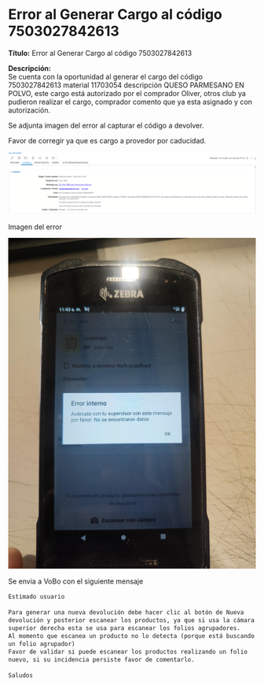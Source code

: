 # Error al Generar Cargo al código 7503027842613

**Título:**
Error al Generar Cargo al código 7503027842613

**Descripción:**	
Se cuenta con la oportunidad al generar el cargo del código 7503027842613  material 11703054  descripción QUESO PARMESANO EN POLVO, este cargo está autorizado por el comprador Oliver, otros club ya pudieron realizar el cargo, comprador comento que ya esta asignado y con autorización.

Se adjunta imagen del error al capturar el código a devolver.

Favor de corregir ya que es cargo a provedor por caducidad.

![](./img/noSeEncontraronDatos.png)

Imagen del error

![](./img/noSeEncontraronDatos2.png)

Se envia a VoBo con el siguiente mensaje

    Estimado usuario

    Para generar una nueva devolución debe hacer clic al botón de Nueva devolución y posterior escanear los productos, ya que si usa la cámara superior derecha esta se usa para escanear los folios agrupadores.
    Al momento que escanea un producto no lo detecta (porque está buscando un folio agrupador)
    Favor de validar si puede escanear los productos realizando un folio nuevo, si su incidencia persiste favor de comentarlo.

    Saludos